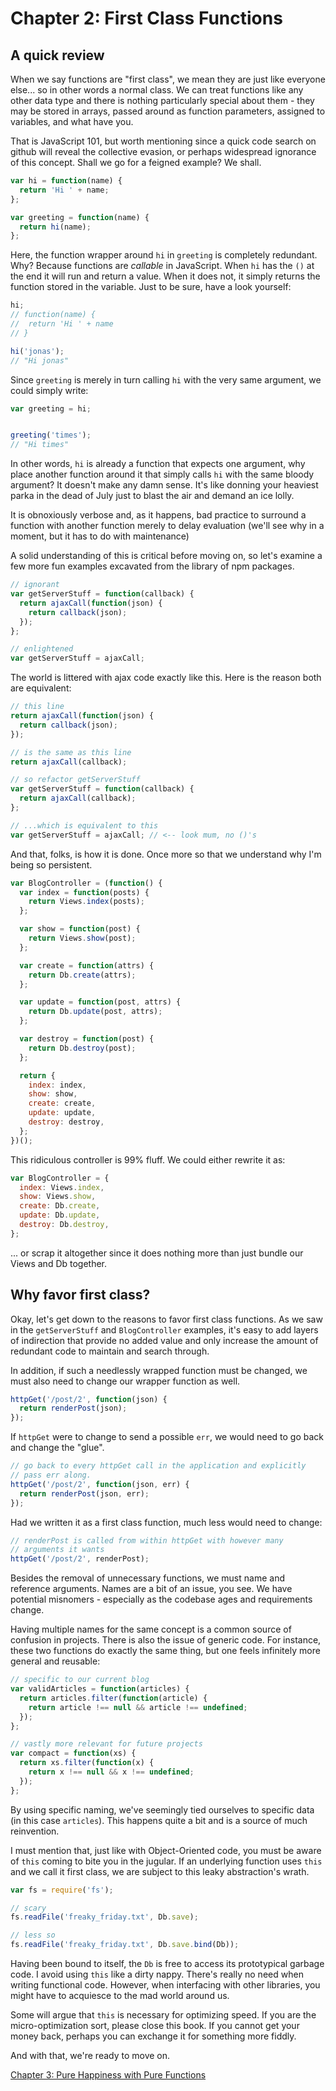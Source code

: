 # Chapter 2: First Class Functions

## A quick review
When we say functions are "first class", we mean they are just like everyone else... so in other words a normal class. We can treat functions like any other data type and there is nothing particularly special about them - they may be stored in arrays, passed around as function parameters, assigned to variables, and what have you.

That is JavaScript 101, but worth mentioning since a quick code search on github will reveal the collective evasion, or perhaps widespread ignorance of this concept. Shall we go for a feigned example? We shall.

```js
var hi = function(name) {
  return 'Hi ' + name;
};

var greeting = function(name) {
  return hi(name);
};
```

Here, the function wrapper around `hi` in `greeting` is completely redundant. Why? Because functions are *callable* in JavaScript. When `hi` has the `()` at the end it will run and return a value. When it does not, it simply returns the function stored in the variable. Just to be sure, have a look yourself:


```js
hi;
// function(name) {
//  return 'Hi ' + name
// }

hi('jonas');
// "Hi jonas"
```

Since `greeting` is merely in turn calling `hi` with the very same argument, we could simply write:

```js
var greeting = hi;


greeting('times');
// "Hi times"
```

In other words, `hi` is already a function that expects one argument, why place another function around it that simply calls `hi` with the same bloody argument? It doesn't make any damn sense. It's like donning your heaviest parka in the dead of July just to blast the air and demand an ice lolly.

It is obnoxiously verbose and, as it happens, bad practice to surround a function with another function merely to delay evaluation (we'll see why in a moment, but it has to do with maintenance)

A solid understanding of this is critical before moving on, so let's examine a few more fun examples excavated from the library of npm packages.

```js
// ignorant
var getServerStuff = function(callback) {
  return ajaxCall(function(json) {
    return callback(json);
  });
};

// enlightened
var getServerStuff = ajaxCall;
```

The world is littered with ajax code exactly like this. Here is the reason both are equivalent:

```js
// this line
return ajaxCall(function(json) {
  return callback(json);
});

// is the same as this line
return ajaxCall(callback);

// so refactor getServerStuff
var getServerStuff = function(callback) {
  return ajaxCall(callback);
};

// ...which is equivalent to this
var getServerStuff = ajaxCall; // <-- look mum, no ()'s
```

And that, folks, is how it is done. Once more so that we understand why I'm being so persistent.

```js
var BlogController = (function() {
  var index = function(posts) {
    return Views.index(posts);
  };

  var show = function(post) {
    return Views.show(post);
  };

  var create = function(attrs) {
    return Db.create(attrs);
  };

  var update = function(post, attrs) {
    return Db.update(post, attrs);
  };

  var destroy = function(post) {
    return Db.destroy(post);
  };

  return {
    index: index,
    show: show,
    create: create,
    update: update,
    destroy: destroy,
  };
})();
```

This ridiculous controller is 99% fluff. We could either rewrite it as:

```js
var BlogController = {
  index: Views.index,
  show: Views.show,
  create: Db.create,
  update: Db.update,
  destroy: Db.destroy,
};
```

... or scrap it altogether since it does nothing more than just bundle our Views and Db together.

## Why favor first class?

Okay, let's get down to the reasons to favor first class functions. As we saw in the `getServerStuff` and `BlogController` examples, it's easy to add layers of indirection that provide no added value and only increase the amount of redundant code to maintain and search through.

In addition, if such a needlessly wrapped function must be changed, we must also need to change our wrapper function as well.

```js
httpGet('/post/2', function(json) {
  return renderPost(json);
});
```

If `httpGet` were to change to send a possible `err`, we would need to go back and change the "glue".

```js
// go back to every httpGet call in the application and explicitly
// pass err along.
httpGet('/post/2', function(json, err) {
  return renderPost(json, err);
});
```

Had we written it as a first class function, much less would need to change:

```js
// renderPost is called from within httpGet with however many
// arguments it wants
httpGet('/post/2', renderPost);
```

Besides the removal of unnecessary functions, we must name and reference arguments. Names are a bit of an issue, you see. We have potential misnomers - especially as the codebase ages and requirements change.

Having multiple names for the same concept is a common source of confusion in projects. There is also the issue of generic code. For instance, these two functions do exactly the same thing, but one feels infinitely more general and reusable:

```js
// specific to our current blog
var validArticles = function(articles) {
  return articles.filter(function(article) {
    return article !== null && article !== undefined;
  });
};

// vastly more relevant for future projects
var compact = function(xs) {
  return xs.filter(function(x) {
    return x !== null && x !== undefined;
  });
};
```

By using specific naming, we've seemingly tied ourselves to specific data (in this case `articles`). This happens quite a bit and is a source of much reinvention.

I must mention that, just like with Object-Oriented code, you must be aware of `this` coming to bite you in the jugular. If an underlying function uses `this` and we call it first class, we are subject to this leaky abstraction's wrath.

```js
var fs = require('fs');

// scary
fs.readFile('freaky_friday.txt', Db.save);

// less so
fs.readFile('freaky_friday.txt', Db.save.bind(Db));

```

Having been bound to itself, the `Db` is free to access its prototypical garbage code. I avoid using `this` like a dirty nappy. There's really no need when writing functional code. However, when interfacing with other libraries, you might have to acquiesce to the mad world around us.

Some will argue that `this` is necessary for optimizing speed. If you are the micro-optimization sort, please close this book. If you cannot get your money back, perhaps you can exchange it for something more fiddly.

And with that, we're ready to move on.

[Chapter 3: Pure Happiness with Pure Functions](ch3.md)

